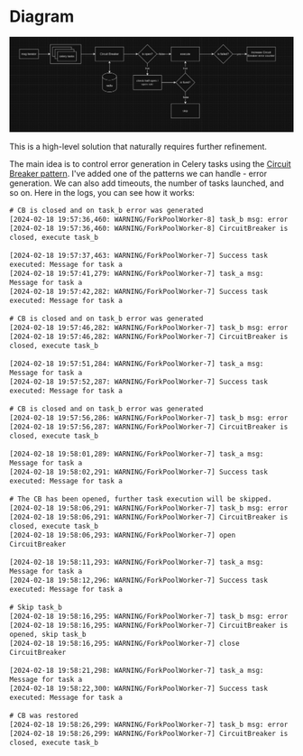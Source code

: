 # Diagram
![](diagram.png)

This is a high-level solution that naturally requires further refinement.

The main idea is to control error generation in Celery tasks using the [Circuit Breaker pattern](https://en.wikipedia.org/wiki/Circuit_breaker_design_pattern). 
I've added one of the patterns we can handle - error generation. We can also add timeouts, 
the number of tasks launched, and so on. Here in the logs, you can see how it works:

```log
# CB is closed and on task_b error was generated
[2024-02-18 19:57:36,460: WARNING/ForkPoolWorker-8] task_b msg: error
[2024-02-18 19:57:36,460: WARNING/ForkPoolWorker-8] CircuitBreaker is closed, execute task_b

[2024-02-18 19:57:37,463: WARNING/ForkPoolWorker-7] Success task executed: Message for task a
[2024-02-18 19:57:41,279: WARNING/ForkPoolWorker-7] task_a msg: Message for task a
[2024-02-18 19:57:42,282: WARNING/ForkPoolWorker-7] Success task executed: Message for task a

# CB is closed and on task_b error was generated
[2024-02-18 19:57:46,282: WARNING/ForkPoolWorker-7] task_b msg: error
[2024-02-18 19:57:46,282: WARNING/ForkPoolWorker-7] CircuitBreaker is closed, execute task_b

[2024-02-18 19:57:51,284: WARNING/ForkPoolWorker-7] task_a msg: Message for task a
[2024-02-18 19:57:52,287: WARNING/ForkPoolWorker-7] Success task executed: Message for task a

# CB is closed and on task_b error was generated
[2024-02-18 19:57:56,286: WARNING/ForkPoolWorker-7] task_b msg: error
[2024-02-18 19:57:56,287: WARNING/ForkPoolWorker-7] CircuitBreaker is closed, execute task_b

[2024-02-18 19:58:01,289: WARNING/ForkPoolWorker-7] task_a msg: Message for task a
[2024-02-18 19:58:02,291: WARNING/ForkPoolWorker-7] Success task executed: Message for task a

# The CB has been opened, further task execution will be skipped.
[2024-02-18 19:58:06,291: WARNING/ForkPoolWorker-7] task_b msg: error
[2024-02-18 19:58:06,291: WARNING/ForkPoolWorker-7] CircuitBreaker is closed, execute task_b
[2024-02-18 19:58:06,293: WARNING/ForkPoolWorker-7] open CircuitBreaker

[2024-02-18 19:58:11,293: WARNING/ForkPoolWorker-7] task_a msg: Message for task a
[2024-02-18 19:58:12,296: WARNING/ForkPoolWorker-7] Success task executed: Message for task a

# Skip task_b
[2024-02-18 19:58:16,295: WARNING/ForkPoolWorker-7] task_b msg: error
[2024-02-18 19:58:16,295: WARNING/ForkPoolWorker-7] CircuitBreaker is opened, skip task_b
[2024-02-18 19:58:16,295: WARNING/ForkPoolWorker-7] close CircuitBreaker

[2024-02-18 19:58:21,298: WARNING/ForkPoolWorker-7] task_a msg: Message for task a
[2024-02-18 19:58:22,300: WARNING/ForkPoolWorker-7] Success task executed: Message for task a

# CB was restored
[2024-02-18 19:58:26,299: WARNING/ForkPoolWorker-7] task_b msg: error
[2024-02-18 19:58:26,299: WARNING/ForkPoolWorker-7] CircuitBreaker is closed, execute task_b

```